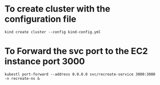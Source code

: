 # To create cluster with the configuration file
``` 
kind create cluster --config kind-config.yml
```
# To Forward the svc port to the EC2 instance port 3000  
```
kubestl port-forward --address 0.0.0.0 svc/recreate-service 3000:3000 -n recreate-ns &
```
